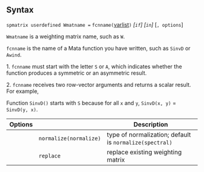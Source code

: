 ## Syntax

`spmatrix userdefined Wmatname =`
`fcnname(`[varlist](http://www.stata.com/help.cgi?varlist)`)`
_\[`if`\] \[`in`\]_ \[`, options`\]

`Wmatname` is a weighting matrix name, such as `W`.

`fcnname` is the name of a Mata function you have written, such as
`SinvD` or `Awind`.

1\. `fcnname` must start with the letter `S` or `A`, which indicates
whether the function produces a symmetric or an asymmetric result.

2\. `fcnname` receives two row-vector arguments and returns a scalar
result. For example,

Function `SinvD()` starts with `S` because for all `x` and `y`,
`SinvD(x, y)` = `SinvD(y, x)`.

| Options |                        | Description                                             |
|---------|------------------------|---------------------------------------------------------|
|         | `normalize(normalize)` | type of normalization; default is `normalize(spectral)` |
|         | `replace`              | replace existing weighting matrix                       |

